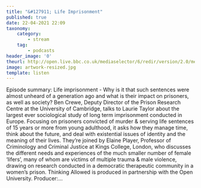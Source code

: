 ```yaml
---
title: "&#127911; Life Imprisonment"
published: true
date: 22-04-2021 22:09
taxonomy:
    category:
        - stream
    tag:
        - podcasts
header_image: '0'
theurl: http://open.live.bbc.co.uk/mediaselector/6/redir/version/2.0/mediaset/audio-nondrm-download/proto/http/vpid/p09fbvg3.mp3
image: artwork-resized.jpg
template: listen
--- 
```

Episode summary: Life imprisonment - Why is it that such sentences were almost unheard of a generation ago and what is their impact on prisoners, as well as society? Ben Crewe, Deputy Director of the Prison Research Centre at the University of Cambridge, talks to Laurie Taylor about the largest ever sociological study of long term imprisonment conducted in Europe. Focusing on prisoners convicted of murder & serving life sentences of 15 years or more from young adulthood, it asks how they manage time, think about the future, and deal with existential issues of identity and the meaning of their lives. They’re joined by Elaine Player, Professor of Criminology and Criminal Justice at Kings College, London, who discusses the different needs and experiences of the much smaller number of female ‘lifers’, many of whom are victims of multiple trauma & male violence, drawing on research conducted in a democratic therapeutic community in a women’s prison. Thinking Allowed is produced in partnership with the Open University. Producer:…
